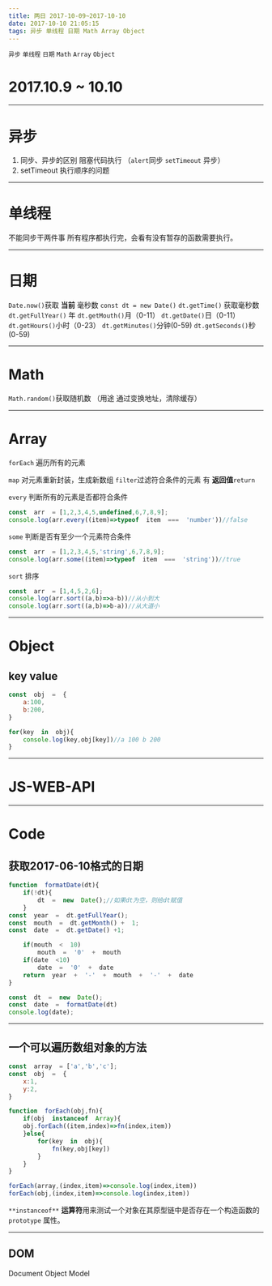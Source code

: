 ```yaml
---
title: 两日 2017-10-09~2017-10-10
date: 2017-10-10 21:05:15
tags: 异步 单线程 日期 Math Array Object
---
```

`异步` `单线程` `日期` `Math` `Array` `Object` 
<!--more-->
2017.10.9 ~ 10.10
===
***
异步
===
1. 同步、异步的区别
阻塞代码执行 （`alert`同步 `setTimeout` 异步）
2. setTimeout 执行顺序的问题


***
单线程
===
不能同步干两件事
所有程序都执行完，会看有没有暂存的函数需要执行。
***
日期
===
`Date.now()`获取 __当前__ 毫秒数
`const dt = new Date()`
`dt.getTime()` 获取毫秒数
`dt.getFullYear()` 年
`dt.getMouth()`月（0-11）
`dt.getDate()`日（0-11）
`dt.getHours()`小时（0-23）
`dt.getMinutes()`分钟(0-59)
`dt.getSeconds()`秒(0-59)
***
Math
===
`Math.random()`获取随机数
（用途 通过变换地址，清除缓存）
***
Array
===
`forEach` 遍历所有的元素

`map` 对元素重新封装，生成新数组
`filter`过滤符合条件的元素
有 __返回值__`return`


`every` 判断所有的元素是否都符合条件
```js
const  arr  = [1,2,3,4,5,undefined,6,7,8,9];
console.log(arr.every((item)=>typeof  item  ===  'number'))//false
```
`some` 判断是否有至少一个元素符合条件
```js
const  arr  = [1,2,3,4,5,'string',6,7,8,9];
console.log(arr.some((item)=>typeof  item  ===  'string'))//true
```
`sort` 排序
```js
const  arr  = [1,4,5,2,6];
console.log(arr.sort((a,b)=>a-b))//从小到大
console.log(arr.sort((a,b)=>b-a))//从大道小
```
***
Object
===
key value
---
```js
const  obj  =  {
	a:100,
	b:200,
}

for(key  in  obj){
	console.log(key,obj[key])//a 100 b 200
}
```
***
JS-WEB-API
===

***
Code
===
获取2017-06-10格式的日期
---
```js
function  formatDate(dt){
	if(!dt){
		dt  =  new  Date();//如果dt为空，则给dt赋值
	}
const  year  =  dt.getFullYear();
const  mouth  =  dt.getMonth() +  1;
const  date  =  dt.getDate() +1;

	if(mouth  <  10)
		mouth  =  '0'  +  mouth
	if(date  <10)
		date  =  '0'  +  date
	return  year  +  '-'  +  mouth  +  '-'  +  date
}

const  dt  =  new  Date();
const  date  =  formatDate(dt)
console.log(date);
```
***
一个可以遍历数组对象的方法
---
```js
const  array  = ['a','b','c'];
const  obj  =  {
	x:1,
	y:2,
}

function  forEach(obj,fn){
	if(obj  instanceof  Array){
	obj.forEach((item,index)=>fn(index,item))
	}else{
		for(key  in  obj){
			fn(key,obj[key])
		}
	}
}

forEach(array,(index,item)=>console.log(index,item))
forEach(obj,(index,item)=>console.log(index,item))
```
`**instanceof**` **运算符**用来测试一个对象在其原型链中是否存在一个构造函数的 `prototype` 属性。
***
DOM
---
Document Object Model
